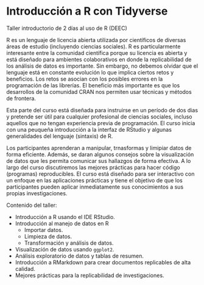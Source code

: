 # Introducción a R con Tidyverse
Taller introductorio de 2 días al uso de R (DEEC)

R es un lenguaje de licencia abierta utilizada por científicos de diversas áreas de estudio (incluyendo ciencias sociales). R es particularmente interesante entre la comunidad científica porque su licencia es abierta y está diseñado para ambientes colaborativos en donde la replicabilidad de los análisis de datos es importante. Sin embargo, no debemos olvidar que el lenguaje está en constante evolución lo que implica ciertos retos y beneficios. Los retos se asocian con los posibles errores en la programación de las librerías. El beneficio más importante es que los desarrollos de la comunidad CRAN nos permiten usar técnicas y métodos de frontera. 

Esta parte del curso está diseñada para instruirse en un período de dos dias y pretende ser útil para cualquier profesional de ciencias sociales, incluso aquellos que no tengan experiencia previa de programación. 
El curso inicia con una peuqueña introducción a la interfaz de RStudio y algunas generalidades del lenguaje (sintaxis) de R. 

Los participantes aprenderan a manipular, trnasformas y limipiar datos de forma eficiente. Además, se daran algunos consejos sobre la visualización de datos que les permita comunicar sus hallazgos de forma efectiva. A lo largo del curso discutiremos las mejores prácticas para hacer código (programas) reproducibles. El curso está diseñado para ser interactivo con un enfoque en las aplicaciones prácticas y tiene el objetivo de que los participantes pueden aplicar inmediatamente sus conocimientos a sus propias investigaciones. 

Contenido del taller: 

* Introducción a R usando el IDE RStudio.
* Introducción al manejo de datos en R
  - Importar datos.
  - Limpieza de datos.
  - Transformación y análisis de datos.
* Visualización de datos usando `ggplot2`.
* Análisis exploratorio de datos y tablas de resumen. 
* Introducción a RMarkdown para crear documentos replicables de alta calidad.
* Mejores prácticas para la replicabilidad de investigaciones.
